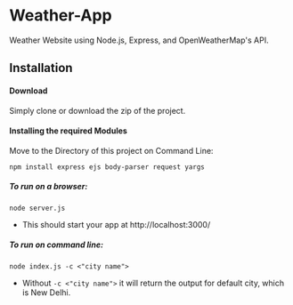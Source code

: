 # Weather-App

Weather Website using Node.js, Express, and OpenWeatherMap's API.

## Installation

#### Download

Simply clone or download the zip of the project.

#### Installing the required Modules

Move to the Directory of this project on Command Line:

```shell
npm install express ejs body-parser request yargs
```
##### To run on a browser:

```shell
node server.js
```
- This should start your app at http://localhost:3000/

##### To run on command line:

```shell
node index.js -c <"city name">
```
- Without ``` -c <"city name"> ``` it will return the output for default city, which is New Delhi.

